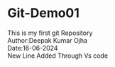 # Git-Demo01
This is my first git Repository
</br>
Author:Deepak Kumar Ojha
</br>
Date:16-06-2024
<br>
New Line Added  Through Vs code
 
